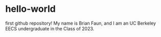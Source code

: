 # hello-world
first github repository! 
My name is Brian Faun, and I am an UC Berkeley EECS undergraduate in the Class of 2023.
